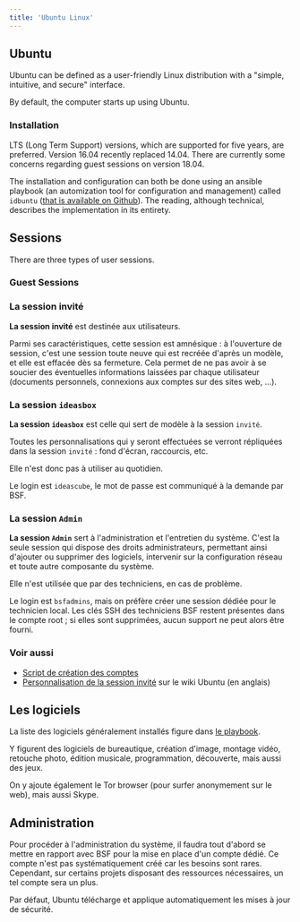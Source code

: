 ```yaml
---
title: 'Ubuntu Linux'
---
```


## Ubuntu

Ubuntu can be defined as a user-friendly Linux distribution with a "simple, intuitive, and secure" interface.

By default, the computer starts up using Ubuntu.

### Installation

LTS (Long Term Support) versions, which are supported for five years, are preferred.  Version 16.04 recently replaced 14.04.  There are currently some concerns regarding guest sessions on version 18.04.

The installation and configuration can both be done using an ansible playbook (an automization tool for configuration and management) called `idbuntu`
([that is available on Github](https://github.com/bibliosansfrontieres/idbuntu)). The reading, although technical, describes the implementation in its entirety.

## Sessions

There are three types of user sessions.

### Guest Sessions


### La session invité

**La session invité** est destinée aux utilisateurs.

Parmi ses caractéristiques, cette session est amnésique : à l'ouverture de session, c'est une session toute neuve qui est recréée d'après un modèle, et elle est effacée dès sa fermeture. Cela permet de ne pas avoir à se soucier des éventuelles informations laissées par chaque utilisateur (documents personnels, connexions aux comptes sur des sites web, ...).

### La session `ideasbox`

**La session `ideasbox`** est celle qui sert de modèle à la session `invité`.

Toutes les personnalisations qui y seront effectuées se verront répliquées dans la session `invité` : fond d'écran, raccourcis, etc.

Elle n'est donc pas à utiliser au quotidien.

Le login est `ideascube`, le mot de passe est communiqué à la demande par BSF.

### La session `Admin`

**La session `Admin`** sert à l'administration et l'entretien du système. C'est la seule session qui dispose des droits administrateurs, permettant ainsi d'ajouter ou supprimer des logiciels, intervenir sur la configuration réseau et toute autre composante du système.

Elle n'est utilisée que par des techniciens, en cas de problème.

Le login est `bsfadmins`, mais on préfère créer une session dédiée pour le technicien local. Les clés SSH des techniciens BSF restent présentes dans le compte root ; si elles sont supprimées, aucun support ne peut alors être fourni.

### Voir aussi

  * [Script de création des comptes](https://github.com/bibliosansfrontieres/idbuntu/blob/master/roles/users/tasks/main.yml)
  * [Personnalisation de la session invité](https://help.ubuntu.com/community/CustomizeGuestSession) sur le wiki Ubuntu (en anglais)

## Les logiciels

La liste des logiciels généralement installés figure dans [le playbook](https://github.com/bibliosansfrontieres/idbuntu/blob/master/roles/software/tasks/main.yml).

Y figurent des logiciels de bureautique, création d'image, montage vidéo, retouche photo, édition musicale, programmation, découverte, mais aussi des jeux.

On y ajoute également le Tor browser (pour surfer anonymement sur le web), mais aussi Skype.

## Administration

Pour procéder à l'administration du système, il faudra tout d'abord se mettre en rapport avec BSF pour la mise en place d'un compte dédié. Ce compte n'est pas systématiquement créé car les besoins sont rares. Cependant, sur certains projets disposant des ressources nécessaires, un tel compte sera un plus.

Par défaut, Ubuntu télécharge et applique automatiquement les mises à jour de sécurité.


